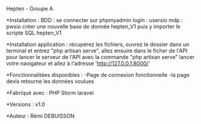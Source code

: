  Hepten - Groupe A

*Installation :
BDD : se connecter sur phpmyadmin 
login : usersio
mdp : pwsio
créer une nouvelle base de donnée hepten_V1 puis y importer le scripte SQL hepten_V1

*Installation application : 
récupérez les fichiers, ouvrez le dossier dans un terminal et entrez 
"php artisan serve",
allez ensuire dans le ficher de l'API pour lancer le serveur de l'API avec la commande "php artisan serve"
lancer votre navigateur et allez à l'adresse 
'http://127.0.0.1:8000/'

*Fonctionnalitées disponibles :
-Page de connexion fonctionnelle 
-la page devis retourne les données voulues 

*Fabriqué avec :
PHP Storm
laravel

*Versions :
v1.0

*Auteur :
Rémi DEBUISSON
